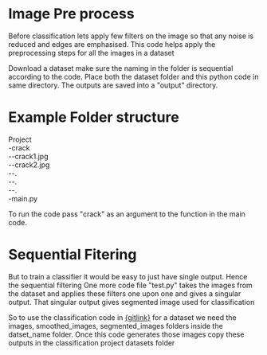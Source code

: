 
# Image Pre process

Before classification lets apply few filters on the image so that any noise is reduced and edges are emphasised. This code helps apply the preprocessing steps for all the images in a dataset



Download a dataset make sure the naming in the folder is sequential according to the code. Place both the dataset folder and this python code in same directory. The outputs are saved into a "output" directory.

# Example Folder structure
Project\
-crack\
--crack1.jpg\
--crack2.jpg\
--.\
--.\
--.\
-main.py
 
To run the code pass "crack" as an argument to the function in the main code.

# Sequential Fitering
But to train a classifier it would be easy to just have single output. Hence the sequential filtering
One more code file "test.py" takes the images from the dataset and applies these filters one upon one and gives a singular output. That singular output gives segmented image used for classification

So to use the classification code in [{gitlink}](https://github.com/karthik7712/XAI) for a dataset we need the images, smoothed_images, segmented_images folders inside the datset_name folder. Once this code generates those images copy these outputs in the classification project datasets folder
